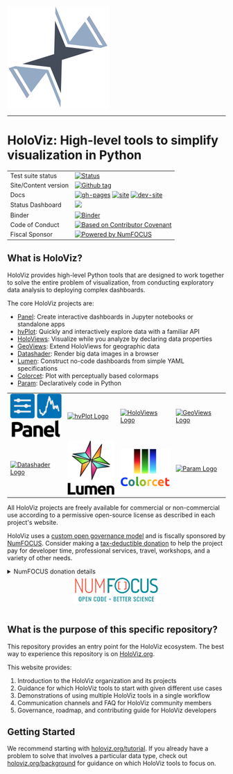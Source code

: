 <img src="https://github.com/holoviz/holoviz/blob/main/doc/_static/holoviz-logo.svg"><br>

-----------------

# HoloViz: High-level tools to simplify visualization in Python

|    |    |
| --- | --- |
| Test suite status | [![Status](https://github.com/holoviz/holoviz/workflows/tests/badge.svg?query=branch%3Amain)](https://github.com/holoviz/holoviz/actions/workflows/test.yaml?query=branch%3Amain)
| Site/Content version | [![Github tag](https://img.shields.io/github/tag/holoviz/holoviz.svg?label=tag&colorB=11ccbb)](https://github.com/holoviz/holoviz/tags) |
| Docs | [![gh-pages](https://img.shields.io/github/last-commit/holoviz/holoviz/gh-pages.svg)](https://github.com/holoviz/holoviz/tree/gh-pages) [![site](https://img.shields.io/website-up-down-green-red/http/holoviz.org.svg)](http://holoviz.org) [![dev-site](https://img.shields.io/website-up-down-green-red/https/pyviz-dev.github.io/holoviz.svg?label=dev%20website)](https://pyviz-dev.github.io/holoviz/)  |
| Status Dashboard | [![](https://img.shields.io/website-up-down-green-red/http/status.holoviz.org.svg?label=status-dashboard)](http://status.holoviz.org/) |
| Binder  | [![Binder](https://mybinder.org/badge_logo.svg)](https://mybinder.org/v2/gh/holoviz/holoviz/HEAD?labpath=examples%2Ftutorial%2F00_Setup.ipynb) |
| Code of Conduct | [![Based on Contributor Covenant](https://img.shields.io/badge/Contributor%20Covenant-2.1-4baaaa.svg)](CODE_OF_CONDUCT.md)|
| Fiscal Sponsor |[![Powered by NumFOCUS]( https://img.shields.io/badge/powered%20by-NumFOCUS-orange.svg?style=flat&colorA=E1523D&colorB=007D8A )](http://numfocus.org)|

## What is HoloViz?

HoloViz provides high-level Python tools that are designed to work together to solve the entire problem of visualization, from conducting exploratory data analysis to deploying complex dashboards.

The core HoloViz projects are:

- [Panel](https://panel.holoviz.org): Create interactive dashboards in Jupyter notebooks or standalone apps
- [hvPlot](https://hvplot.holoviz.org): Quickly and interactively explore data with a familiar API
- [HoloViews](https://holoviews.org): Visualize while you analyze by declaring data properties
- [GeoViews](http://geoviews.org): Extend HoloViews for geographic data
- [Datashader](https://datashader.org): Render big data images in a browser
- [Lumen](https://lumen.holoviz.org/): Construct no-code dashboards from simple YAML specifications
- [Colorcet](https://colorcet.holoviz.org/): Plot with perceptually based colormaps
- [Param](https://param.holoviz.org): Declaratively code in Python

<table align="center">
<tr>

  <td>
    <a href="https://panel.holoviz.org/">
    <img src="https://github.com/holoviz/holoviz/blob/main/examples/assets/panel.png"
         alt="Panel Logo" width="125"/>
    </a>
  </td>

  <td>
    <a href="https://hvplot.holoviz.org/">
    <img src="https://github.com/holoviz/holoviz/blob/main/examples/assets/hvplot.png"
         alt="hvPlot Logo" width="125"/>
    </a>
  </td>

  <td>
    <a href="https://holoviews.org/">
    <img src="https://github.com/holoviz/holoviz/blob/main/examples/assets/holoviews.png"
         alt="HoloViews Logo" width="125"/>
    </a>
  </td>
  
   <td>
    <a href="https://geoviews.org/">
    <img src="https://github.com/holoviz/holoviz/blob/main/examples/assets/geoviews.png"
         alt="GeoViews Logo" width="125"/>
    </a>
  </td>

 </tr>
 <tr>

  <td>
    <a href="https://datashader.com/">
    <img src="https://github.com/holoviz/holoviz/blob/main/examples/assets/datashader.png"
         alt="Datashader Logo" width="125"/>
    </a>
  </td>

  <td>
    <a href="https://lumen.holoviz.org/">
    <img src="https://github.com/holoviz/holoviz/blob/main/examples/assets/lumen.png"
         alt="Lumen Logo" width="125"/>
    </a>
  </td>

  <td>
    <a href="https://colorcet.holoviz.org/">
    <img src="https://github.com/holoviz/holoviz/blob/main/examples/assets/colorcet.png"
         alt="Colorcet Logo" width="125"/>
    </a>
  </td>

  <td>
    <a href="https://param.holoviz.org/">
    <img src="https://github.com/holoviz/holoviz/blob/main/examples/assets/param.png"
         alt="Param Logo" width="125"/>
    </a>
  </td>

</tr>
</table>




All HoloViz projects are freely available for commercial or
non-commercial use according to a permissive open-source license as
described in each project's website.

[//]: # (numfocus-fiscal-sponsor-attribution)

HoloViz uses a [custom open governance model](./GOVERNANCE.md) and is fiscally sponsored by [NumFOCUS](https://numfocus.org/). Consider making a [tax-deductible donation](https://numfocus.org/donate-to-holoviz) to help the project pay for developer time, professional services, travel, workshops, and a variety of other needs.  
<details>
<summary> NumFOCUS donation details</summary>

NumFOCUS is a 501(c)(3) non-profit charity in the United States; as such, donations to
NumFOCUS are tax-deductible as allowed by law. As with any donation, you should
consult with your personal tax adviser or the IRS about your particular tax situation.

</details>

<div align="center">
  <a href="<PROJECT_NUMFOCUS_SPONSORSHIP_LINK>">
    <img width="200px" 
         src="https://raw.githubusercontent.com/numfocus/templates/master/images/numfocus-logo.png" 
         align="center">
  </a>
</div>
<br>

## What is the purpose of this specific repository?

This repository provides an entry point for the HoloViz ecosystem.
The best way to experience this repository is on 
[HoloViz.org](https://holoviz.org). 

This website provides:
1. Introduction to the HoloViz organization and its projects
2. Guidance for which HoloViz tools to start with given different use cases
3. Demonstrations of using multiple HoloViz tools in a single workflow
4. Communication channels and FAQ for HoloViz community members
5. Governance, roadmap, and contributing guide for HoloViz developers

## Getting Started

We recommend starting with 
[holoviz.org/tutorial](https://holoviz.org/tutorial/index.html).
If you already have a problem to solve that involves a
particular data type, check out 
[holoviz.org/background](https://holoviz.org/background.html)
for guidance on which HoloViz tools to focus on.

